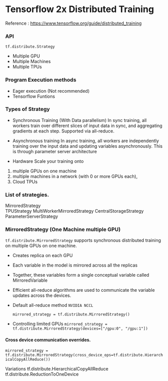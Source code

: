 # Tensorflow 2x Distributed Training

Reference : https://www.tensorflow.org/guide/distributed_training


### API

`tf.distribute.Strategy`
* Multiple GPU
* Multiple Machines
* Multiple TPUs

### Program Execution methods

* Eager execution (Not recommended)
* Tensorflow Funtions


### Types of Strategy

* Synchronous Training (With Data parallelism)
In sync training, all workers train over different slices of input data in sync, and aggregating gradients at each step.
Supported via all-reduce.

* Asynchronous training
In async training, all workers are independently training over the input data and updating variables asynchronously.
This is through parameter server architecture 

* Hardware
Scale your training onto
1. multiple GPUs on one machine
2. multiple machines in a network (with 0 or more GPUs each), 
3. Cloud TPUs


### List of strategies. 
MirroredStrategy	
TPUStrategy	
MultiWorkerMirroredStrategy	
CentralStorageStrategy	
ParameterServerStrategy



### MirroredStrategy (One Machine multiple GPU)
`tf.distribute.MirroredStrategy` supports synchronous distributed training on multiple GPUs on one machine.

* Creates replica on each GPU
* Each variable in the model is mirrored across all the replicas
* Together, these variables form a single conceptual variable called MirroredVariable

* Efficient all-reduce algorithms are used to communicate the variable updates across the devices.
* Default all-reduce method `NVIDIA NCCL` 

    `mirrored_strategy = tf.distribute.MirroredStrategy()`

* Controlling limited GPUs
    `mirrored_strategy = tf.distribute.MirroredStrategy(devices=["/gpu:0", "/gpu:1"])`

#### Cross device communication overrides. 
    
`mirrored_strategy = tf.distribute.MirroredStrategy(cross_device_ops=tf.distribute.HierarchicalCopyAllReduce())`

Variations
tf.distribute.HierarchicalCopyAllReduce 
tf.distribute.ReductionToOneDevice
